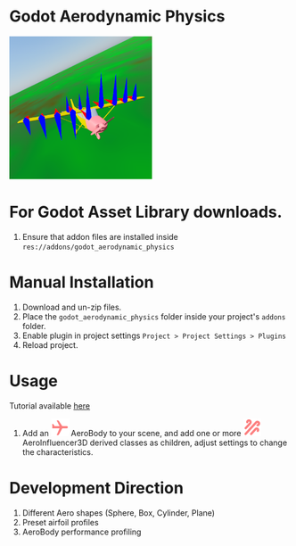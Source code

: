 # Godot Aerodynamic Physics
<img src="icon.png" alt="drawing" height="256"/>

# For Godot Asset Library downloads.
1. Ensure that addon files are installed inside `res://addons/godot_aerodynamic_physics`

# Manual Installation
1. Download and un-zip files.
2. Place the `godot_aerodynamic_physics` folder inside your project's `addons` folder.
3. Enable plugin in project settings `Project > Project Settings > Plugins`
4. Reload project.

# Usage
Tutorial available [here](https://youtu.be/iI8SXQdaqDQ)
1. Add an ![AeroBody3D icon](icons/AeroBody3D.svg) AeroBody to your scene, and add one or more ![AeroInfluencer3D icon](icons/AeroInfluencer3D.svg) AeroInfluencer3D derived classes as children, adjust settings to change the characteristics.

# Development Direction
1. Different Aero shapes (Sphere, Box, Cylinder, Plane)
2. Preset airfoil profiles
3. AeroBody performance profiling
